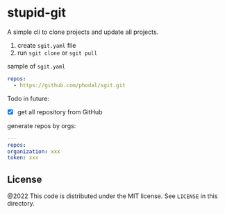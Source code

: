 # stupid-git

A simple cli to clone projects and update all projects.

1. create `sgit.yaml` file
2. run `sgit clone` or `sgit pull`

sample of `sgit.yaml`

```yaml
repos:
  - https://github.com/phodal/sgit.git
```

Todo in future:

- [x] get all repository from GitHub

generate repos by orgs:

```yaml
---
repos:
organization: xxx
token: xxx
```

License
---

@2022 This code is distributed under the MIT license. See `LICENSE` in this directory.

